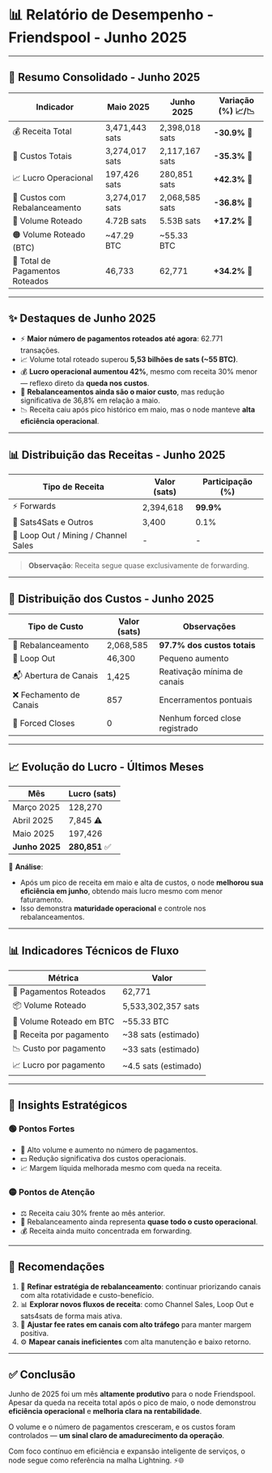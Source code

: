 # 📊 Relatório de Desempenho - Friendspool - Junho 2025

---

## 📅 Resumo Consolidado - Junho 2025

| Indicador                          | Maio 2025       | Junho 2025      | Variação (%) 📈/📉 |
|------------------------------------|------------------|------------------|-------------------|
| 💰 Receita Total                   | 3,471,443 sats   | 2,398,018 sats   | **-30.9%** 🔽     |
| 💸 Custos Totais                   | 3,274,017 sats   | 2,117,167 sats   | **-35.3%** 🔽     |
| 📈 Lucro Operacional               | 197,426 sats     | 280,851 sats     | **+42.3%** 🔼     |
| 🔁 Custos com Rebalanceamento      | 3,274,017 sats   | 2,068,585 sats   | **-36.8%** 🔽     |
| 🧾 Volume Roteado                  | 4.72B sats       | 5.53B sats       | **+17.2%** 🔼     |
| 🟠 Volume Roteado (BTC)            | ~47.29 BTC       | ~55.33 BTC       |                   |
| 🔄 Total de Pagamentos Roteados   | 46,733           | 62,771           | **+34.2%** 🔼     |

---

## ✨ Destaques de Junho 2025

- ⚡ **Maior número de pagamentos roteados até agora**: 62.771 transações.
- 📈 Volume total roteado superou **5,53 bilhões de sats (~55 BTC)**.
- 💰 **Lucro operacional aumentou 42%**, mesmo com receita 30% menor — reflexo direto da **queda nos custos**.
- 🔁 **Rebalanceamentos ainda são o maior custo**, mas redução significativa de 36,8% em relação a maio.
- 📉 Receita caiu após pico histórico em maio, mas o node manteve **alta eficiência operacional**.

---

## 📊 Distribuição das Receitas - Junho 2025

| Tipo de Receita         | Valor (sats)     | Participação (%) |
|-------------------------|------------------|------------------|
| ⚡ Forwards              | 2,394,618        | **99.9%**        |
| 🎯 Sats4Sats e Outros    | 3,400            | 0.1%             |
| 🔄 Loop Out / Mining / Channel Sales | -      | -                |

> **Observação**: Receita segue quase exclusivamente de forwarding.

---

## 🧾 Distribuição dos Custos - Junho 2025

| Tipo de Custo             | Valor (sats)     | Observações                  |
|---------------------------|------------------|------------------------------|
| 🔁 Rebalanceamento         | 2,068,585        | **97.7% dos custos totais**  |
| 🧯 Loop Out               | 46,300           | Pequeno aumento              |
| 📬 Abertura de Canais      | 1,425            | Reativação mínima de canais  |
| ❌ Fechamento de Canais    | 857              | Encerramentos pontuais       |
| 🚪 Forced Closes           | 0                | Nenhum forced close registrado |

---

## 📈 Evolução do Lucro - Últimos Meses

| Mês         | Lucro (sats)   |
|-------------|----------------|
| Março 2025  | 128,270        |
| Abril 2025  | 7,845 ⚠️        |
| Maio 2025   | 197,426        |
| **Junho 2025** | **280,851** ✅  |

🧠 **Análise**:
- Após um pico de receita em maio e alta de custos, o node **melhorou sua eficiência em junho**, obtendo mais lucro mesmo com menor faturamento.
- Isso demonstra **maturidade operacional** e controle nos rebalanceamentos.

---

## 📊 Indicadores Técnicos de Fluxo

| Métrica                        | Valor              |
|-------------------------------|--------------------|
| 🔄 Pagamentos Roteados        | 62,771             |
| 📦 Volume Roteado             | 5,533,302,357 sats |
| 🧮 Volume Roteado em BTC      | ~55.33 BTC         |
| 💸 Receita por pagamento      | ~38 sats (estimado)|
| 📉 Custo por pagamento        | ~33 sats (estimado)|
| 📈 Lucro por pagamento        | ~4.5 sats (estimado)|

---

## 🧠 Insights Estratégicos

### 🟢 Pontos Fortes
- 🚀 Alto volume e aumento no número de pagamentos.
- 💵 Redução significativa dos custos operacionais.
- 📈 Margem líquida melhorada mesmo com queda na receita.

### 🟡 Pontos de Atenção
- ⚖️ Receita caiu 30% frente ao mês anterior.
- 🔁 Rebalanceamento ainda representa **quase todo o custo operacional**.
- 💰 Receita ainda muito concentrada em forwarding.

---

## 🔧 Recomendações

1. 🔁 **Refinar estratégia de rebalanceamento**: continuar priorizando canais com alta rotatividade e custo-benefício.
2. 📊 **Explorar novos fluxos de receita**: como Channel Sales, Loop Out e sats4sats de forma mais ativa.
3. 💼 **Ajustar fee rates em canais com alto tráfego** para manter margem positiva.
4. ⚙️ **Mapear canais ineficientes** com alta manutenção e baixo retorno.

---

## ✅ Conclusão

Junho de 2025 foi um mês **altamente produtivo** para o node Friendspool. Apesar da queda na receita total após o pico de maio, o node demonstrou **eficiência operacional** e **melhoria clara na rentabilidade**.

O volume e o número de pagamentos cresceram, e os custos foram controlados — **um sinal claro de amadurecimento da operação**.

Com foco contínuo em eficiência e expansão inteligente de serviços, o node segue como referência na malha Lightning. ⚡🌐
